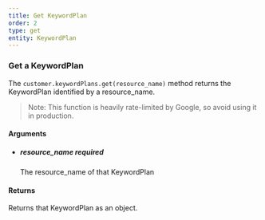 ```yaml
---
title: Get KeywordPlan 
order: 2
type: get
entity: KeywordPlan 
---
```


### Get a KeywordPlan 

The `customer.keywordPlans.get(resource_name)` method returns the KeywordPlan identified by a resource_name. 

> Note: This function is heavily rate-limited by Google, so avoid using it in production.


#### Arguments

- ##### resource_name *required*
    The resource_name of that KeywordPlan


#### Returns

Returns that KeywordPlan as an object.
